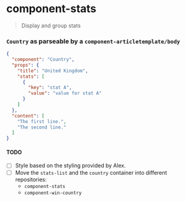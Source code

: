 # component-stats
> Display and group stats

### `Country` as parseable by a `component-articletemplate/body`

```json
{
  "component": "Country",
  "props": {
    "title": "United Kingdom",
    "stats": [
      {
        "key": "stat A",
        "value": "value for stat A"
      }
    ]
  },
  "content": [
    "The first line.",
    "The second line."
  ]
}
```

#### TODO

- [ ] Style based on the styling provided by Alex.
- [ ] Move the `stats-list` and the `country` container into different repositories:
  - `component-stats`
  - `component-win-country`
